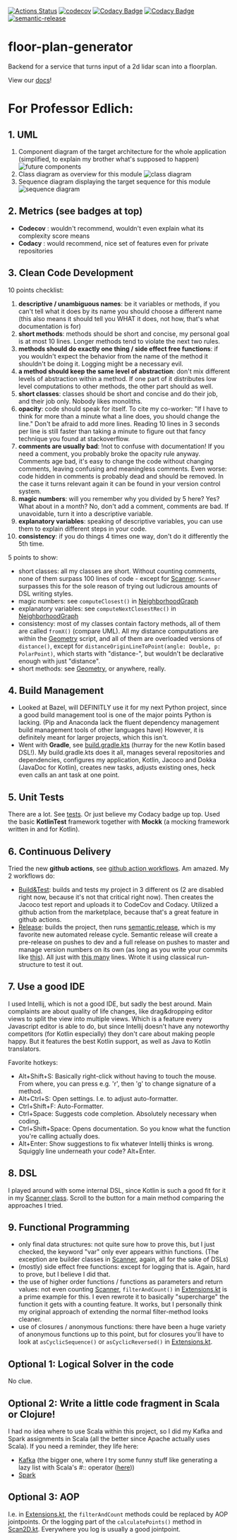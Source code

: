 [![Actions Status](https://github.com/tsteffek/floor-plan-generator/workflows/Build%26Test/badge.svg)](https://github.com/tsteffek/floor-plan-generator/actions)
[![codecov](https://codecov.io/gh/tsteffek/floor-plan-generator/branch/master/graph/badge.svg?token=i6LwRB7f1F)](https://codecov.io/gh/tsteffek/floor-plan-generator)
[![Codacy Badge](https://api.codacy.com/project/badge/Grade/1191b4613f1040db91a5b549b7aefa3b)](https://www.codacy.com?utm_source=github.com&amp;utm_medium=referral&amp;utm_content=tsteffek/floor-plan-generator&amp;utm_campaign=Badge_Grade)
[![Codacy Badge](https://api.codacy.com/project/badge/Coverage/1191b4613f1040db91a5b549b7aefa3b)](https://www.codacy.com?utm_source=github.com&amp;utm_medium=referral&amp;utm_content=tsteffek/floor-plan-generator&amp;utm_campaign=Badge_Coverage)
[![semantic-release](https://img.shields.io/badge/%20%20%F0%9F%93%A6%F0%9F%9A%80-semantic--release-e10079.svg)](https://github.com/semantic-release/semantic-release)

# floor-plan-generator
Backend for a service that turns input of a 2d lidar scan into a floorplan.

View our [docs](docs/index.md)!

# For Professor Edlich:

## 1. UML

1. Component diagram of the target architecture for the whole application (simplified, to explain my brother what's supposed to happen)
![future components](src/docs/future_components.png)
2. Class diagram as overview for this module
![class diagram](src/docs/mainuml.png)
3. Sequence diagram displaying the target sequence for this module
![sequence diagram](src/docs/sequence.png)

## 2. Metrics (see badges at top)

- **Codecov**
       : wouldn't recommend, wouldn't even explain what its complexity score means
- **Codacy**
    : would recommend, nice set of features even for private repositories

## 3. Clean Code Development

10 points checklist:
1. **descriptive / unambiguous names**: be it variables or methods, if you can't tell what it does by its name you should choose a different name (this also means it should tell you WHAT it does, not how, that's what documentation is for)
2. **short methods**: methods should be short and concise, my personal goal is at most 10 lines. Longer methods tend to violate the next two rules.
3. **methods should do exactly one thing / side effect free functions**: if you wouldn't expect the behavior from the name of the method it shouldn't be doing it. Logging might be a necessary evil.
4. **a method should keep the same level of abstraction**: don't mix different levels of abstraction within a method. If one part of it distributes low level computations to other methods, the other part should as well.
5. **short classes**: classes should be short and concise and do their job, and their job only. Nobody likes monoliths.
6. **opacity**: code should speak for itself. To cite my co-worker: "If I have to think for more than a minute what a line does, you should change the line." Don't be afraid to add more lines. Reading 10 lines in 3 seconds per line is still faster than taking a minute to figure out that fancy technique you found at stackoverflow.
7. **comments are usually bad**: !not to confuse with documentation! If you need a comment, you probably broke the opacity rule anyway. Comments age bad, it's easy to change the code without changing comments, leaving confusing and meaningless comments. Even worse: code hidden in comments is probably dead and should be removed. In the case it turns relevant again it can be found in your version control system.
8. **magic numbers**: will you remember why you divided by 5 here? Yes? What about in a month? No, don't add a comment, comments are bad. If unavoidable, turn it into a descriptive variable.
9. **explanatory variables**: speaking of descriptive variables, you can use them to explain different steps in your code.
10. **consistency**: if you do things 4 times one way, don't do it differently the 5th time.


5 points to show:
- short classes: all my classes are short. Without counting comments, none of them surpass 100 lines of code - except for [Scanner](src/main/kotlin/de/tsteffek/model/Scanner.kt). `Scanner` surpasses this for the sole reason of trying out ludicrous amounts of DSL writing styles.
- magic numbers: see `computeClosest()` in [NeighborhoodGraph](src/main/kotlin/de/tsteffek/model/NeighborhoodGraph.kt)
- explanatory variables: see `computeNextClosestRec()` in [NeighborhoodGraph](src/main/kotlin/de/tsteffek/model/NeighborhoodGraph.kt)
- consistency: most of my classes contain factory methods, all of them are called `fromX()` (compare UML). All my distance computations are within the [Geometry](src/main/kotlin/de/tsteffek/math/Geometry.kt) script, and all of them are overloaded versions of `distance()`, except for `distanceOriginLineToPoint(angle: Double, p: PolarPoint)`, which starts with "distance-", but wouldn't be declarative enough with just "distance".
- short methods: see [Geometry](src/main/kotlin/de/tsteffek/math/Geometry.kt), or anywhere, really.

## 4. Build Management
- Looked at Bazel, will DEFINITLY use it for my next Python project, since a good build management tool is one of the major points Python is lacking. (Pip and Anaconda lack the fluent dependency management build management tools of other languages have) However, it is definitely meant for larger projects, which this isn't.
- Went with **Gradle**, see [build.gradle.kts](build.gradle.kts) (hurray for the new Kotlin based DSL!). My build.gradle.kts does it all, manages several repositories and dependencies, configures my application, Kotlin, Jacoco and Dokka (JavaDoc for Kotlin), creates new tasks, adjusts existing ones, heck even calls an ant task at one point.

## 5. Unit Tests

There are a lot. See [tests](src/test/kotlin). Or just believe my Codacy badge up top. Used the basic **KotlinTest** framework together with **Mockk** (a mocking framework written in and for Kotlin).

## 6. Continuous Delivery

Tried the new **github actions**, see [github action workflows](.github/workflows). Am amazed.
My 2 workflows do:
- [Build&Test](.github/workflows/build_test.yml): builds and tests my project in 3 different os (2 are disabled right now, because it's not that critical right now). Then creates the Jacoco test report and uploads it to CodeCov and Codacy. Utilized a github action from the marketplace, because that's a great feature in github actions.
- [Release](.github/workflows/release.yml): builds the project, then runs [semantic release](https://github.com/semantic-release/semantic-release), which is my favorite new automated release cycle. Semantic release will create a pre-release on pushes to dev and a full release on pushes to master and manage version numbers on its own (as long as you write your commits like [this](.github/pull_request_template.md)). All just with [this many](.releaserc.json) lines. Wrote it using classical run-structure to test it out.

## 7. Use a good IDE

I used Intellij, which is not a good IDE, but sadly the best around. Main complaints are about quality of life changes, like drag&dropping editor views to split the view into multiple views. Which is a feature every Javascript editor is able to do, but since Intellij doesn't have any noteworthy competitors (for Kotlin especially) they don't care about making people happy. But it features the best Kotlin support, as well as Java to Kotlin translators.

Favorite hotkeys:
- Alt+Shift+S: Basically right-click without having to touch the mouse. From where, you can press e.g. 'r', then 'g' to change signature of a method.
- Alt+Ctrl+S: Open settings. I.e. to adjust auto-formatter.
- Ctrl+Shift+F: Auto-Formatter.
- Ctrl+Space: Suggests code completion. Absolutely necessary when coding.
- Ctrl+Shift+Space: Opens documentation. So you know what the function you're calling actually does.
- Alt+Enter: Show suggestions to fix whatever Intellij thinks is wrong. Squiggly line underneath your code? Alt+Enter.

## 8. DSL

I played around with some internal DSL, since Kotlin is such a good fit for it in my [Scanner class](src/main/kotlin/de/tsteffek/model/Scanner.kt). Scroll to the button for a main method comparing the approaches I tried.

## 9. Functional Programming

- only final data structures: not quite sure how to prove this, but I just checked, the keyword "var" only ever appears within functions. (The exception are builder classes in [Scanner](src/main/kotlin/de/tsteffek/model/Scanner.kt), again, all for the sake of DSLs)
- (mostly) side effect free functions: except for logging that is. Again, hard to prove, but I believe I did that.
- the use of higher order functions / functions as parameters and return values: not even counting [Scanner](src/main/kotlin/de/tsteffek/model/Scanner.kt), `filterAndCount()` in [Extensions.kt](src/main/kotlin/de/tsteffek/model/Extensions.kt) is a prime example for this. I even rewrote it to basically "supercharge" the function it gets with a counting feature. It works, but I personally think my original approach of extending the normal filter-method looks cleaner.
- use of closures / anonymous functions: there have been a huge variety of anonymous functions up to this point, but for closures you'll have to look at `asCyclicSequence()` or `asCyclicReversed()` in [Extensions.kt](src/main/kotlin/de/tsteffek/model/Extensions.kt).

## Optional 1: Logical Solver in the code

No clue.

## Optional 2: Write a little code fragment in Scala or Clojure!

I had no idea where to use Scala within this project, so I did my Kafka and Spark assignments in Scala (all the better since Apache actually uses Scala). If you need a reminder, they life here:
- [Kafka](https://github.com/tsteffek/Kafka-Scala-Example) (the bigger one, where I try some funny stuff like generating a lazy list with Scala's #:: operator ([here](https://github.com/tsteffek/Kafka-Scala-Example/blob/master/src/main/scala/model/PeriodicProducers.scala)))
- [Spark](https://github.com/tsteffek/Spark-Scala-Example)

## Optional 3: AOP

I.e. in [Extensions.kt](src/main/kotlin/de/tsteffek/model/Extensions.kt), the `filterAndCount` methods could be replaced by AOP jointpoints. Or the logging part of the `calculatePoints()` method in [Scan2D.kt](src/main/kotlin/de/tsteffek/model/Scan2D.kt). Everywhere you log is usually a good jointpoint. 
